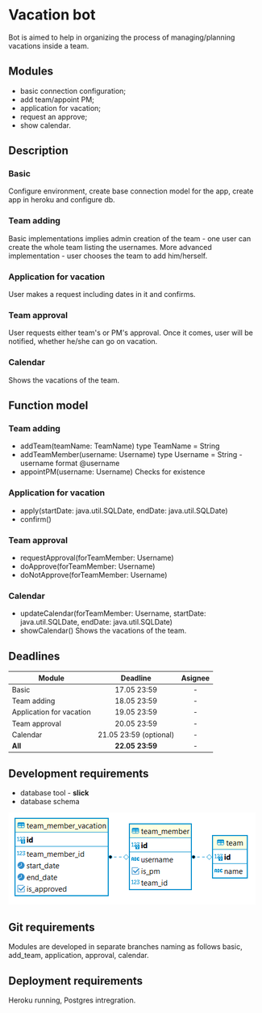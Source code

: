 # Vacation bot

Bot is aimed to help in organizing the process of managing/planning vacations inside a team.

## Modules
  * basic connection configuration;
  * add team/appoint PM;
  * application for vacation;
  * request an approve;
  * show calendar.

## Description
### Basic
Configure environment, create base connection model for the app, create app in heroku and configure db.
### Team adding
Basic implementations implies admin creation of the team - one user can create the whole team listing the usernames.
More advanced implementation - user chooses the team to add him/herself.
### Application for vacation
User makes a request including dates in it and confirms.
### Team approval
User requests either team's or PM's approval. Once it comes, user will be notified, whether he/she can go on vacation.
### Calendar
Shows the vacations of the team.
## Function model
### Team adding
* addTeam(teamName: TeamName) type TeamName = String
* addTeamMember(username: Username) type Username = String - username format @username
* appointPM(username: Username)
Checks for existence
### Application for vacation
* apply(startDate: java.util.SQLDate, endDate: java.util.SQLDate)
* confirm()
### Team approval
* requestApproval(forTeamMember: Username)
* doApprove(forTeamMember: Username)
* doNotApprove(forTeamMember: Username)
### Calendar
* updateCalendar(forTeamMember: Username, startDate: java.util.SQLDate, endDate: java.util.SQLDate)
* showCalendar()
Shows the vacations of the team.
## Deadlines
Module | Deadline | Asignee
| ----- | :-: | :-: |
Basic | 17.05 23:59 | - 
Team adding | 18.05 23:59 | - 
Application for vacation | 19.05 23:59 | -
Team approval | 20.05 23:59 | -
Calendar | 21.05 23:59 (optional) | -
**All** | **22.05 23:59** | -
## Development requirements
* database tool - **slick**
* database schema 

![db scheme](https://github.com/nasta-k/vacation_bot/blob/master/img.png)
## Git requirements
Modules are developed in separate branches naming as follows basic, add_team, application, approval, calendar.
## Deployment requirements
Heroku running, Postgres intregration.
